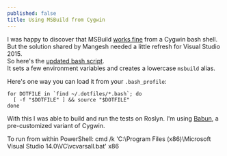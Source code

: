 ```yaml
---
published: false
title: Using MSBuild from Cygwin
---
```

I was happy to discover that MSBuild [works fine](https://generally.wordpress.com/2006/11/28/building-visual-studio-solutions-using-msbuild-in-cygwin/) from a Cygwin bash shell. But the solution shared by Mangesh needed a little refresh for Visual Studio 2015.  
So here's the [updated bash script](https://github.com/jcouv/dotfiles/bash/blob/master/vs2015.bash).  
It sets a few environment variables and creates a lowercase `msbuild` alias. 

Here's one way you can load it from your `.bash_profile`:  

    for DOTFILE in `find ~/.dotfiles/*.bash`; do
      [ -f "$DOTFILE" ] && source "$DOTFILE"
    done

With this I was able to build and run the tests on Roslyn. I'm using [Babun](http://babun.github.io/), a pre-customized variant of Cygwin.

To run from within PowerShell:
cmd /k 'C:\Program Files (x86)\Microsoft Visual Studio 14.0\VC\vcvarsall.bat' x86
